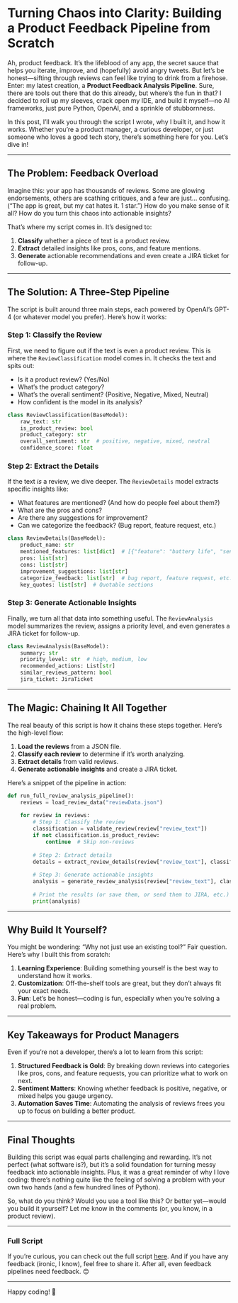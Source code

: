 # Turning Chaos into Clarity: Building a Product Feedback Pipeline from Scratch

Ah, product feedback. It’s the lifeblood of any app, the secret sauce that helps you iterate, improve, and (hopefully) avoid angry tweets. But let’s be honest—sifting through reviews can feel like trying to drink from a firehose. Enter: my latest creation, a **Product Feedback Analysis Pipeline**. Sure, there are tools out there that do this already, but where’s the fun in that? I decided to roll up my sleeves, crack open my IDE, and build it myself—no AI frameworks, just pure Python, OpenAI, and a sprinkle of stubbornness.

In this post, I’ll walk you through the script I wrote, why I built it, and how it works. Whether you’re a product manager, a curious developer, or just someone who loves a good tech story, there’s something here for you. Let’s dive in!

---

## The Problem: Feedback Overload

Imagine this: your app has thousands of reviews. Some are glowing endorsements, others are scathing critiques, and a few are just… confusing. (“The app is great, but my cat hates it. 1 star.”) How do you make sense of it all? How do you turn this chaos into actionable insights?

That’s where my script comes in. It’s designed to:
1. **Classify** whether a piece of text is a product review.
2. **Extract** detailed insights like pros, cons, and feature mentions.
3. **Generate** actionable recommendations and even create a JIRA ticket for follow-up.

---

## The Solution: A Three-Step Pipeline

The script is built around three main steps, each powered by OpenAI’s GPT-4 (or whatever model you prefer). Here’s how it works:

### Step 1: **Classify the Review**
First, we need to figure out if the text is even a product review. This is where the `ReviewClassification` model comes in. It checks the text and spits out:
- Is it a product review? (Yes/No)
- What’s the product category?
- What’s the overall sentiment? (Positive, Negative, Mixed, Neutral)
- How confident is the model in its analysis?

```python
class ReviewClassification(BaseModel):
    raw_text: str
    is_product_review: bool
    product_category: str
    overall_sentiment: str  # positive, negative, mixed, neutral
    confidence_score: float
```

### Step 2: **Extract the Details**
If the text *is* a review, we dive deeper. The `ReviewDetails` model extracts specific insights like:
- What features are mentioned? (And how do people feel about them?)
- What are the pros and cons?
- Are there any suggestions for improvement?
- Can we categorize the feedback? (Bug report, feature request, etc.)

```python
class ReviewDetails(BaseModel):
    product_name: str
    mentioned_features: list[dict]  # [{"feature": "battery life", "sentiment": "positive"}]
    pros: list[str]
    cons: list[str]
    improvement_suggestions: list[str]
    categorize_feedback: list[str]  # bug report, feature request, etc.
    key_quotes: list[str]  # Quotable sections
```

### Step 3: **Generate Actionable Insights**
Finally, we turn all that data into something useful. The `ReviewAnalysis` model summarizes the review, assigns a priority level, and even generates a JIRA ticket for follow-up.

```python
class ReviewAnalysis(BaseModel):
    summary: str
    priority_level: str  # high, medium, low
    recommended_actions: List[str]
    similar_reviews_pattern: bool
    jira_ticket: JiraTicket
```

---

## The Magic: Chaining It All Together

The real beauty of this script is how it chains these steps together. Here’s the high-level flow:

1. **Load the reviews** from a JSON file.
2. **Classify each review** to determine if it’s worth analyzing.
3. **Extract details** from valid reviews.
4. **Generate actionable insights** and create a JIRA ticket.

Here’s a snippet of the pipeline in action:

```python
def run_full_review_analysis_pipeline():
    reviews = load_review_data("reviewData.json")
    
    for review in reviews:
        # Step 1: Classify the review
        classification = validate_review(review["review_text"])
        if not classification.is_product_review:
            continue  # Skip non-reviews
        
        # Step 2: Extract details
        details = extract_review_details(review["review_text"], classification)
        
        # Step 3: Generate actionable insights
        analysis = generate_review_analysis(review["review_text"], classification, details)
        
        # Print the results (or save them, or send them to JIRA, etc.)
        print(analysis)
```

---

## Why Build It Yourself?

You might be wondering: “Why not just use an existing tool?” Fair question. Here’s why I built this from scratch:
1. **Learning Experience**: Building something yourself is the best way to understand how it works.
2. **Customization**: Off-the-shelf tools are great, but they don’t always fit your exact needs.
3. **Fun**: Let’s be honest—coding is fun, especially when you’re solving a real problem.

---

## Key Takeaways for Product Managers

Even if you’re not a developer, there’s a lot to learn from this script:
1. **Structured Feedback is Gold**: By breaking down reviews into categories like pros, cons, and feature requests, you can prioritize what to work on next.
2. **Sentiment Matters**: Knowing whether feedback is positive, negative, or mixed helps you gauge urgency.
3. **Automation Saves Time**: Automating the analysis of reviews frees you up to focus on building a better product.

---

## Final Thoughts

Building this script was equal parts challenging and rewarding. It’s not perfect (what software is?), but it’s a solid foundation for turning messy feedback into actionable insights. Plus, it was a great reminder of why I love coding: there’s nothing quite like the feeling of solving a problem with your own two hands (and a few hundred lines of Python).

So, what do you think? Would you use a tool like this? Or better yet—would you build it yourself? Let me know in the comments (or, you know, in a product review).

---

### Full Script
If you’re curious, you can check out the full script [here](#). And if you have any feedback (ironic, I know), feel free to share it. After all, even feedback pipelines need feedback. 😊

---

Happy coding! 🚀
